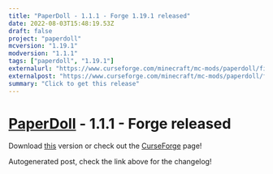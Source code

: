 ```yaml
---
title: "PaperDoll - 1.1.1 - Forge 1.19.1 released"
date: 2022-08-03T15:48:19.53Z
draft: false
project: "paperdoll"
mcversion: "1.19.1"
modversion: "1.1.1"
tags: ["paperdoll", "1.19.1"]
externalurl: "https://www.curseforge.com/minecraft/mc-mods/paperdoll/files/3914422"
externalpost: "https://www.curseforge.com/minecraft/mc-mods/paperdoll/files/3914422"
summary: "Click to get this release"
---
```

# [PaperDoll](/project/paperdoll) - 1.1.1 - Forge released
Download [this](https://www.curseforge.com/minecraft/mc-mods/paperdoll/files/3914422) version or check out the [CurseForge](https://www.curseforge.com/minecraft/mc-mods/paperdoll) page!

Autogenerated post, check the link above for the changelog!
